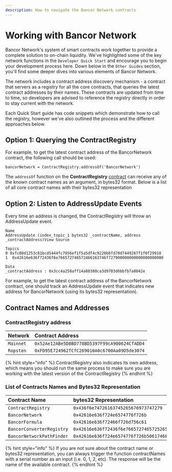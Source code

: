 ```yaml
---
description: How to navigate the Bancor Network contracts
---
```


# Working with Bancor Network

Bancor Network's system of smart contracts work together to provide a complete solution to on-chain liquidity. We've highlighted some of the key network functions in the `Developer Quick Start` and encourage you to begin your development process here. Down below in the `Other Guides` section, you'll find some deeper dives into various elements of Bancor Network.

The network includes a contract address discovery mechanism - a contract that servers as a registry for all the core contracts, that queries the latest contract addresses by their names. These contracts are updated from time to time, so developers are advised to reference the registry directly in order to stay current with the network. 

Each Quick Start guide has code snippets which demonstrate how to call the registry, however we've also outlined the process and the different approaches below.

## Option 1: Querying the ContractRegistry

For example, to get the latest contract address of the BancorNetwork contract, the following call should be used:

`bancorNetwork = ContractRegistry.addressOf('BancorNetwork')`

The `addressOf` function on the **ContractRegistry** [contract](https://etherscan.io/address/0x52ae12abe5d8bd778bd5397f99ca900624cfadd4#readContract) can receive any of the known contract names as an argument, in bytes32 format. Below is a list of all core contract names with their bytes32 representation

## Option 2: Listen to AddressUpdate Events

Every time an address is changed, the ContractRegistry will throw an AddressUpdate event. 

```text
Name 
AddressUpdate (index_topic_1 bytes32 _contractName, address _contractAddress)View Source

Topics
0 0xfc08d1253c81bcd5444fc7056ef1f5a5df4c9220b6fd70d7449267f1f0f29918
1  0x42616e636f72436f6e766572746572466163746f727900000000000000000000

Data
_contractAddress : 0x3cc4a258aff14a88380ca3d9703d6bbfb7a8042e

```

For example, to get the latest contract address of the BancorNetwork contract, one should track an AddressUpdate event that indicates new address for BancorNetwork \(using its bytes32 representation\).

## Contract Names and Addresses

### ContractRegistry address

| Network | Contract Address |
| :--- | :--- |
| `Mainnet​` | `0x52Ae12ABe5D8BD778BD5397F99cA900624CfADD4` |
| `Ropsten` | `0xFD95E724962fCfC269010A0c6700Aa09D5de3074` |

{% hint style="info" %}
ContractRegistry also indicates its own address, which means you should run the same process to make sure you are working with the latest version of the ContractRegistry
{% endhint %}



### List of Contracts Names and Bytes32 Representation

| **Contract Name** | bytes32 Representation |
| :--- | :--- |
| `ContractRegistry` | `0x436f6e74726163745265676973747279` |
| `BancorNetwork` | `0x42616e636f724e6574776f726b` |
| `BancorFormula` | `0x42616e636f72466f726d756c61` |
| `BancorConverterRegistry` | `0x42616e636f72436f6e7665727465725265676973747279` |
| `BancorNetworkPathFinder` | `0x42616e636f724e6574776f726b5061746846696e646572` |

{% hint style="info" %}
If you are not sure about the contract name or bytes32 representation, you can always trigger the function contractNames with a serial number as an input \(i.e. 0, 1, 2, etc\). The response will be the name of the available contract.
{% endhint %}

###  <a id="mainnet"></a>

